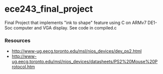 # ece243_final_project
Final Project that implements "ink to shape" feature using C on ARMv7 DE1-Soc computer and VGA display. See code in compiled.c

### Resources
- http://www-ug.eecg.toronto.edu/msl/nios_devices/dev_ps2.html
- http://www-ug.eecg.toronto.edu/msl/nios_devices/datasheets/PS2%20Mouse%20Protocol.htm
